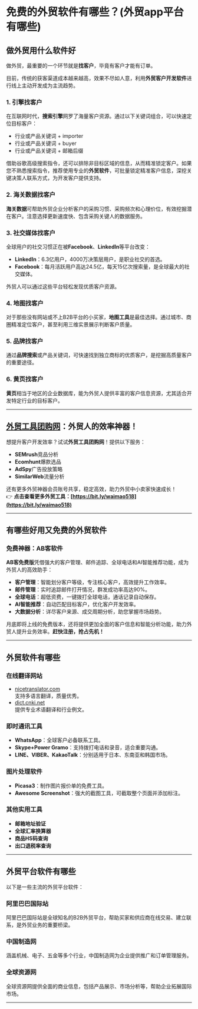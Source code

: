 # 免费的外贸软件有哪些？(外贸app平台有哪些)

## 做外贸用什么软件好

做外贸，最重要的一个环节就是**找客户**，毕竟有客户才能有订单。

目前，传统的获客渠道成本越来越高，效果不尽如人意，利用**外贸客户开发软件**进行线上主动开发成为主流趋势。

### 1. 引擎找客户

在互联网时代，**搜索引擎**网罗了海量客户资源。通过以下关键词组合，可以快速定位目标客户：

- 行业或产品关键词 + importer  
- 行业或产品关键词 + buyer  
- 行业或产品关键词 + 邮箱后缀  

借助谷歌高级搜索指令，还可以排除非目标区域的信息，从而精准锁定客户。如果您不熟悉搜索指令，推荐使用专业的**外贸软件**，可批量锁定精准客户信息，深挖关键决策人联系方式，为开发客户提供支持。

### 2. 海关数据找客户

**海关数据**可帮助外贸企业分析客户的采购习惯、采购频次和心理价位，有效挖掘潜在客户。注意选择更新速度快、包含采购关键人的数据服务。

### 3. 社交媒体找客户

全球用户的社交习惯正在被**Facebook**、**LinkedIn**等平台改变：

- **LinkedIn**：6.3亿用户，4000万决策层用户，是职业社交的首选。
- **Facebook**：每月活跃用户高达24.5亿，每天15亿次搜索量，是全球最大的社交媒体。

外贸人可以通过这些平台轻松发现优质客户资源。

### 4. 地图找客户

对于那些没有网站或不上B2B平台的小买家，**地图工具**是最佳选择。通过城市、商圈精准定位客户，甚至利用三维实景展示判断客户质量。

### 5. 品牌找客户

通过**品牌搜索**或产品关键词，可快速找到独立商标的优质客户，是挖掘高质量客户的重要途径。

### 6. 黄页找客户

**黄页**相当于地区的企业数据库，能为外贸人提供丰富的客户信息资源，尤其适合开发特定行业的目标客户。

---

## [外贸工具团购网](https://bit.ly/waimao518)：外贸人的效率神器！

想提升客户开发效率？试试**外贸工具团购网**！提供以下服务：

- **SEMrush**竞品分析  
- **Ecomhunt**爆款选品  
- **AdSpy**广告投放策略  
- **SimilarWeb**流量分析  

还有更多外贸神器会员账号共享，稳定高效，助力外贸中小卖家快速成长！  
👉 **点击查看更多外贸工具：[https://bit.ly/waimao518](https://bit.ly/waimao518)**

---

## 有哪些好用又免费的外贸软件

### 免费神器：AB客软件

**AB客免费版**凭借强大的客户管理、邮件追踪、全球电话和AI智能推荐功能，成为外贸人的高效助手：

- **客户管理**：智能划分客户等级，专注核心客户，高效提升工作效率。
- **邮件管理**：实时追踪邮件打开情况，群发成功率高达90%。
- **全球电话**：超低资费，一键拨打全球电话，通话记录自动保存。
- **AI智能推荐**：自动匹配目标客户，优化客户开发效率。
- **大数据分析**：详尽客户来源、成交周期分析，助您掌握市场趋势。

月底即将上线的免费版本，还将提供更加全面的客户信息和智能分析功能，助力外贸人提升业务效率。**赶快注册，抢占先机！**

---

## 外贸软件有哪些

### 在线翻译网站

- [nicetranslator.com](https://nicetranslator.com)  
  支持多语言翻译，质量优秀。  
- [dict.cnki.net](https://dict.cnki.net)  
  提供专业术语翻译和行业例文。

### 即时通讯工具

- **WhatsApp**：全球客户必备联系工具。  
- **Skype+Power Gramo**：支持拨打电话和录音，适合重要沟通。  
- **LINE、VIBER、KakaoTalk**：分别适用于日本、东南亚和韩国市场。

### 图片处理软件

- **Picasa3**：制作图片报价单的免费工具。  
- **Awesome Screenshot**：强大的截图工具，可截取整个页面并添加标注。

### 其他实用工具

- **邮箱地址验证**  
- **全球汇率换算器**  
- **商品HS码查询**  
- **出口退税率查询**  

---

## 外贸平台软件有哪些

以下是一些主流的外贸平台软件：

### 阿里巴巴国际站

阿里巴巴国际站是全球知名的B2B外贸平台，帮助买家和供应商在线交易、建立联系，是外贸业务的重要桥梁。

### 中国制造网

涵盖机械、电子、五金等多个行业，中国制造网为企业提供推广和订单管理服务。

### 全球资源网

全球资源网提供全面的商业信息，包括产品展示、市场分析等，帮助企业拓展国际市场。

---

